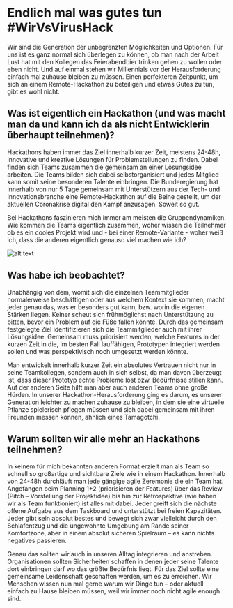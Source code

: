 # Endlich mal was gutes tun #WirVsVirusHack

Wir sind die Generation der unbegrenzten Möglichkeiten und Optionen. Für uns ist es ganz normal sich überlegen zu können, ob man nach der Arbeit Lust hat mit den Kollegen das Feierabendbier trinken gehen zu wollen oder eben nicht. Und auf einmal stehen wir Millennials vor der Herausforderung einfach mal zuhause bleiben zu müssen. Einen perfekteren Zeitpunkt, um sich an einem Remote-Hackathon zu beteiligen und etwas Gutes zu tun, gibt es wohl nicht. 

## Was ist eigentlich ein Hackathon (und was macht man da und kann ich da als nicht Entwicklerin überhaupt teilnehmen)? 

Hackathons haben immer das Ziel innerhalb kurzer Zeit, meistens 24-48h, innovative und kreative Lösungen für Problemstellungen zu finden. Dabei finden sich Teams zusammen die gemeinsam an einer Lösungsidee arbeiten. Die Teams bilden sich dabei selbstorganisiert und jedes Mitglied kann somit seine besonderen Talente einbringen. Die Bunderegierung hat innerhalb von nur 5 Tage gemeinsam mit Unterstützern aus der Tech- und Innovationsbranche eine Remote-Hackathon auf die Beine gestellt, um der aktuellen Coronakrise digital den Kampf anzusagen. Soweit so gut.

Bei Hackathons faszinieren mich immer am meisten die Gruppendynamiken. Wie kommen die Teams eigentlich zusammen, woher wissen die Teilnehmer ob es ein cooles Projekt wird und - bei einer Remote-Variante - woher weiß ich, dass die anderen eigentlich genauso viel machen wie ich?  

![alt text](../img/blog/2020-03-28-chereen.webp "Wir bleiben für euch zu Hause")

## Was habe ich beobachtet?  

Unabhängig von dem, womit sich die einzelnen Teammitglieder normalerweise beschäftigen oder aus welchem Kontext sie kommen, macht jeder genau das, was er besonders gut kann, bzw. worin die eigenen Stärken liegen. Keiner scheut sich frühmöglichst nach Unterstützung zu bitten, bevor ein Problem auf die Füße fallen könnte. Durch das gemeinsam festgelegte Ziel identifizieren sich die Teammitglieder auch mit ihrer Lösungsidee. Gemeinsam muss priorisiert werden, welche Features in der kurzen Zeit in die, im besten Fall lauffähigen, Prototypen integriert werden sollen und was perspektivisch noch umgesetzt werden könnte. 

Man entwickelt innerhalb kurzer Zeit ein absolutes Vertrauen nicht nur in seine Teamkollegen, sondern auch in sich selbst, da man davon überzeugt ist, dass dieser Prototyp echte Probleme löst bzw. Bedürfnisse stillen kann. Auf der anderen Seite hilft man aber auch anderen Teams ohne große Hürden. In unserer Hackathon-Herausforderung ging es darum, es unserer Generation leichter zu machen zuhause zu bleiben, in dem sie eine virtuelle Pflanze spielerisch pflegen müssen und sich dabei gemeinsam mit ihren Freunden messen können, ähnlich eines Tamagotchi. 

## Warum sollten wir alle mehr an Hackathons teilnehmen? 

In keinem für mich bekannten anderen Format erzielt man als Team so schnell so großartige und sichtbare Ziele wie in einem Hackathon. Innerhalb von 24-48h durchläuft man jede gängige agile Zeremonie die ein Team hat. Angefangen beim Planning 1+2 (priorisieren der Features) über das Review (Pitch – Vorstellung der Projektidee) bis hin zur Retrospektive (wie haben wir als Team funktioniert) ist alles mit dabei. Jeder greift sich die nächste offene Aufgabe aus dem Taskboard und unterstützt bei freien Kapazitäten. Jeder gibt sein absolut bestes und bewegt sich zwar vielleicht durch den Schlafentzug und die ungewohnte Umgebung am Rande seiner Komfortzone, aber in einem absolut sicheren Spielraum – es kann nichts negatives passieren.  

Genau das sollten wir auch in unseren Alltag integrieren und anstreben. Organisationen sollten Sicherheiten schaffen in denen jeder seine Talente dort einbringen darf wo das größte Bedürfnis liegt. Für das Ziel sollte eine gemeinsame Leidenschaft geschaffen werden, um es zu erreichen. Wir Menschen wissen nun mal gerne warum wir Dinge tun – oder aktuell einfach zu Hause bleiben müssen, weil wir immer noch nicht agile enough sind.  
